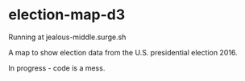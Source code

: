 # election-map-d3

Running at jealous-middle.surge.sh

A map to show election data from the U.S. presidential election 2016.

In progress - code is a mess.
